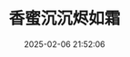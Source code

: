 ---
title: "香蜜沉沉烬如霜"
date: "2025-02-06 21:52:06"
rating: 4.0
status: "看过"
review: "繁花似锦觅安宁，淡云流水度此生。"
url: "https://movie.douban.com/subject/26920281/"
type: "movie"
year: 2025
isPublic: true
cover: "https://cdn.sa.net/2025/02/08/VSUHL6QRXxdc9As.webp"
---